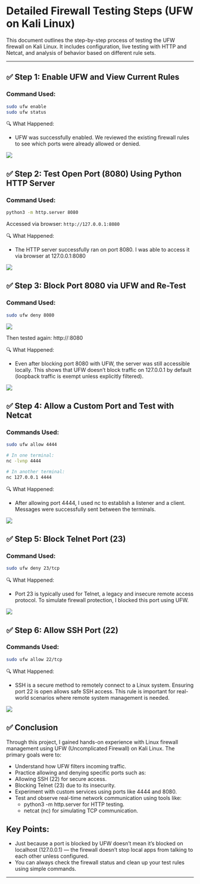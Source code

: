 #  Detailed Firewall Testing Steps (UFW on Kali Linux)

This document outlines the step-by-step process of testing the UFW firewall on Kali Linux. It includes configuration, live testing with HTTP and Netcat, and analysis of behavior based on different rule sets.

---

## ✅ Step 1: Enable UFW and View Current Rules

###  Command Used:
```bash
sudo ufw enable
sudo ufw status 
```

🔍 What Happened:
- UFW was successfully enabled. We reviewed the existing firewall rules to see which ports were already allowed or denied.

 ![](https://github.com/deepthiii33/Elavate_Labs_task-4/blob/main/screenshots/UFW_Status.png)

## ✅ Step 2: Test Open Port (8080) Using Python HTTP Server

### Command Used:
```bash
python3 -m http.server 8080
```
Accessed via browser: ```http://127.0.0.1:8080```

🔍 What Happened:
- The HTTP server successfully ran on port 8080. I was able to access it via browser at 127.0.0.1:8080

![](https://github.com/deepthiii33/Elavate_Labs_task-4/blob/main/screenshots/accessing%20via%20localhost.png)

## ✅ Step 3: Block Port 8080 via UFW and Re-Test

###  Command Used:
```bash
sudo ufw deny 8080
```
![](https://github.com/deepthiii33/Elavate_Labs_task-4/blob/main/screenshots/Deny_port_8080.png)

Then tested again: http://<my-kali-ip>:8080

🔍 What Happened:
- Even after blocking port 8080 with UFW, the server was still accessible locally. This shows that UFW doesn’t block traffic on 127.0.0.1 by default (loopback traffic is exempt unless explicitly filtered).

![](https://github.com/deepthiii33/Elavate_Labs_task-4/blob/main/screenshots/accessing%20via%20IP.png)


## ✅ Step 4: Allow a Custom Port and Test with Netcat

### Commands Used:
```bash
sudo ufw allow 4444

# In one terminal:
nc -lvnp 4444

# In another terminal:
nc 127.0.0.1 4444
```

🔍 What Happened:
- After allowing port 4444, I used nc to establish a listener and a client. Messages were successfully sent between the terminals.

![](https://github.com/deepthiii33/Elavate_Labs_task-4/blob/main/screenshots/Allowing%20Port%204444.png)

## ✅ Step 5: Block Telnet Port (23)

###  Command Used:
```bash
sudo ufw deny 23/tcp
```

🔍 What Happened:
- Port 23 is typically used for Telnet, a legacy and insecure remote access protocol. To simulate firewall protection, I blocked this port using UFW.

![](https://github.com/deepthiii33/Elavate_Labs_task-4/blob/main/screenshots/telnet.png)

## ✅ Step 6: Allow SSH Port (22)

### Commands Used:
```bash
sudo ufw allow 22/tcp
```

🔍 What Happened:
- SSH is a secure method to remotely connect to a Linux system. Ensuring port 22 is open allows safe SSH access. This rule is important for real-world scenarios where remote system management is needed.

![](https://github.com/deepthiii33/Elavate_Labs_task-4/blob/main/screenshots/ssh_allowing.png)


## ✅ Conclusion
Through this project, I gained hands-on experience with Linux firewall management using UFW (Uncomplicated Firewall) on Kali Linux. The primary goals were to:
- Understand how UFW filters incoming traffic.
- Practice allowing and denying specific ports such as:
- Allowing SSH (22) for secure access.
- Blocking Telnet (23) due to its insecurity.
- Experiment with custom services using ports like 4444 and 8080.
- Test and observe real-time network communication using tools like:
     - python3 -m http.server for HTTP testing.
     - netcat (nc) for simulating TCP communication.

## Key Points:
- Just because a port is blocked by UFW doesn’t mean it’s blocked on localhost (127.0.0.1) — the firewall doesn’t stop local apps from talking to each other unless configured.
- You can always check the firewall status and clean up your test rules using simple commands.

-------------
